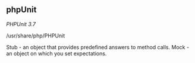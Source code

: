 phpUnit
-
*PHPUnit 3.7*

/usr/share/php/PHPUnit

Stub - an object that provides predefined answers to method calls.
Mock - an object on which you set expectations.
